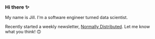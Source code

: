 ### Hi there ✨ 

My name is Jill. I'm a software engineer turned data scientist. 

Recently started a weekly newsletter, [Normally Distributed](https://www.normallydistributed.dev/). Let me know what you think! 🙃
<!--
**topspinj/topspinj** is a ✨ _special_ ✨ repository because its `README.md` (this file) appears on your GitHub profile.

Here are some ideas to get you started:

- 🔭 I’m currently working on ...
- 🌱 I’m currently learning ...
- 👯 I’m looking to collaborate on ...
- 🤔 I’m looking for help with ...
- 💬 Ask me about ...
- 📫 How to reach me: ...
- 😄 Pronouns: ...
- ⚡ Fun fact: ...
-->
